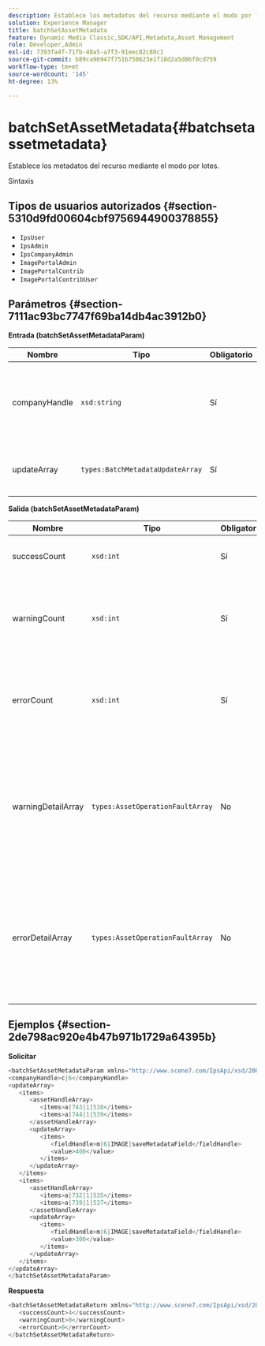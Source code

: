 ```yaml
---
description: Establece los metadatos del recurso mediante el modo por lotes.
solution: Experience Manager
title: batchSetAssetMetadata
feature: Dynamic Media Classic,SDK/API,Metadata,Asset Management
role: Developer,Admin
exl-id: 7393fa4f-71fb-48a5-a7f3-91eec82c88c1
source-git-commit: b89ca96947f751b750623e1f18d2a5d86f0cd759
workflow-type: tm+mt
source-wordcount: '145'
ht-degree: 13%

---
```


# batchSetAssetMetadata{#batchsetassetmetadata}

Establece los metadatos del recurso mediante el modo por lotes.

Sintaxis

## Tipos de usuarios autorizados {#section-5310d9fd00604cbf9756944900378855}

* `IpsUser`
* `IpsAdmin`
* `IpsCompanyAdmin`
* `ImagePortalAdmin`
* `ImagePortalContrib`
* `ImagePortalContribUser`

## Parámetros {#section-7111ac93bc7747f69ba14db4ac3912b0}

**Entrada (batchSetAssetMetadataParam)**

| Nombre | Tipo | Obligatorio | Descripción |
|---|---|---|---|
| companyHandle | `xsd:string` | Sí | Identificador de la compañía cuyos metadatos desea establecer en una operación por lotes. |
| updateArray | `types:BatchMetadataUpdateArray` | Sí | Matriz de actualizaciones de metadatos aplicadas a los recursos. |

**Salida (batchSetAssetMetadataParam)**

| Nombre | Tipo | Obligatorio | Descripción |
|---|---|---|---|
| successCount | `xsd:int` | Sí | El número de metadatos establecidos correctamente. |
| warningCount | `xsd:int` | Sí | Número de advertencias generadas cuando la operación intentó establecer metadatos. |
| errorCount | `xsd:int` | Sí | Número de errores generados cuando la operación intentó establecer metadatos. |
| warningDetailArray | `types:AssetOperationFaultArray` | No | La matriz de detalles asociados con los recursos que generan advertencias cuando la operación intentó establecer metadatos por lotes para los recursos. |
| errorDetailArray | `types:AssetOperationFaultArray` | No | Matriz de detalles asociados con los recursos que generaron errores cuando la operación intentó establecer metadatos por lotes para los recursos. |

## Ejemplos {#section-2de798ac920e4b47b971b1729a64395b}

**Solicitar**

```java {.line-numbers}
<batchSetAssetMetadataParam xmlns="http://www.scene7.com/IpsApi/xsd/2008-01-15">
<companyHandle>c|6</companyHandle>
<updateArray>
   <items>
      <assetHandleArray>
         <items>a|743|1|538</items>
         <items>a|744|1|539</items>
      </assetHandleArray>
      <updateArray>
         <items>
            <fieldHandle>m|6|IMAGE|saveMetadataField</fieldHandle>
            <value>400</value>
         </items>
      </updateArray>
   </items>
   <items>
      <assetHandleArray>
         <items>a|732|1|535</items>
         <items>a|739|1|537</items>
      </assetHandleArray>
      <updateArray>
         <items>
            <fieldHandle>m|6|IMAGE|saveMetadataField</fieldHandle>
            <value>300</value>
         </items>
      </updateArray>
   </items>
</updateArray>
</batchSetAssetMetadataParam>
```

**Respuesta**

```java {.line-numbers}
<batchSetAssetMetadataReturn xmlns="http://www.scene7.com/IpsApi/xsd/2008-01-15">
   <successCount>4</successCount>
   <warningCount>0</warningCount>
   <errorCount>0</errorCount>
</batchSetAssetMetadataReturn>
```
